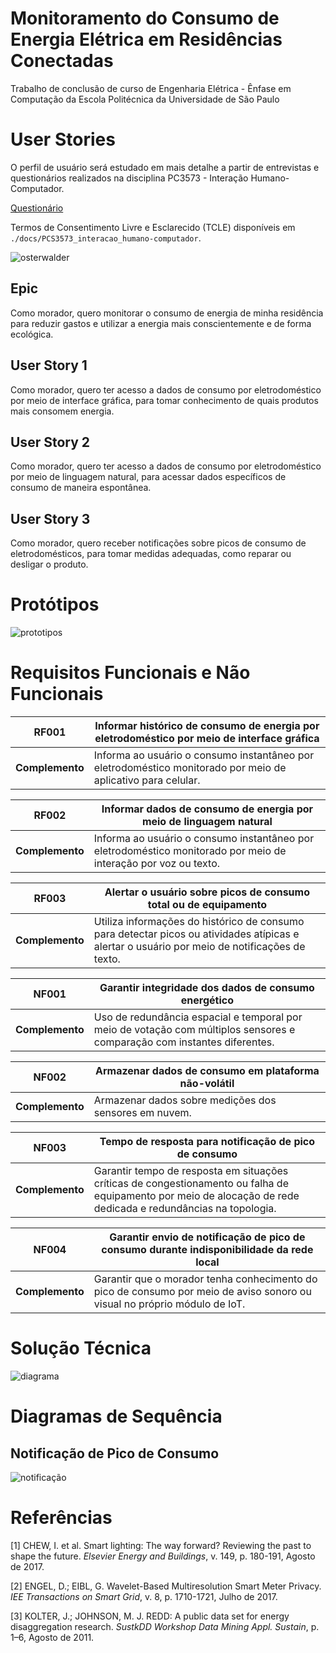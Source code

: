 # Monitoramento do Consumo de Energia Elétrica em Residências Conectadas
Trabalho de conclusão de curso de Engenharia Elétrica - Ênfase em Computação da Escola Politécnica da Universidade de São Paulo

# User Stories
O perfil de usuário será estudado em mais detalhe a partir de entrevistas e questionários realizados na disciplina PC3573 - Interação Humano-Computador.

[Questionário](https://docs.google.com/forms/d/e/1FAIpQLSfyrXTJedKPBy6NqAOHyjfxiP8AmgNV_f49gKbso5usTrKHXw/viewform)

Termos de Consentimento Livre e Esclarecido (TCLE) disponíveis em `./docs/PCS3573_interacao_humano-computador`.

![osterwalder](doc/PCS3553_laboratorio_engenharia_software_II/osterwalder.jpg)

## Epic
Como morador, quero monitorar o consumo de energia de minha residência para reduzir gastos e utilizar a energia mais conscientemente e de forma ecológica.

## User Story 1
Como morador, quero ter acesso a dados de consumo por eletrodoméstico por meio de interface gráfica, para tomar conhecimento de quais produtos mais consomem energia.

## User Story 2
Como morador, quero ter acesso a dados de consumo por eletrodoméstico por meio de linguagem natural, para acessar dados específicos de consumo de maneira espontânea.

## User Story 3
Como morador, quero receber notificações sobre picos de consumo de eletrodomésticos, para tomar medidas adequadas, como reparar ou desligar o produto.

# Protótipos
![prototipos](doc/PCS3553_laboratorio_engenharia_software_II/prototipos.jpg)

# Requisitos Funcionais e Não Funcionais
RF001 | Informar histórico de consumo de energia por eletrodoméstico por meio de interface gráfica
--- | ---
**Complemento** | Informa ao usuário o consumo instantâneo por eletrodoméstico monitorado por meio de aplicativo para celular.

RF002 | Informar dados de consumo de energia por meio de linguagem natural
--- | ---
**Complemento** | Informa ao usuário o consumo instantâneo por eletrodoméstico monitorado por meio de interação por voz ou texto.

RF003 | Alertar o usuário sobre picos de consumo total ou de equipamento
--- | ---
**Complemento** | Utiliza informações do histórico de consumo para detectar picos ou atividades atípicas e alertar o usuário por meio de notificações de texto.

NF001 | Garantir integridade dos dados de consumo energético
--- | ---
**Complemento** | Uso de redundância espacial e temporal por meio de votação com múltiplos sensores e comparação com instantes diferentes.

NF002 | Armazenar dados de consumo em plataforma não-volátil
--- | ---
**Complemento** | Armazenar dados sobre medições dos sensores em nuvem.

NF003 | Tempo de resposta para notificação de pico de consumo
--- | ---
**Complemento** | Garantir tempo de resposta em situações críticas de congestionamento ou falha de equipamento por meio de alocação de rede dedicada e redundâncias na topologia.

NF004 | Garantir envio de notificação de pico de consumo durante indisponibilidade da rede local
--- | ---
**Complemento** | Garantir que o morador tenha conhecimento do pico de consumo por meio de aviso sonoro ou visual no próprio módulo de IoT.

# Solução Técnica
![diagrama](doc/PCS3553_laboratorio_engenharia_software_II/diagrama.jpg)

# Diagramas de Sequência
## Notificação de Pico de Consumo
![notificação](doc/PCS3553_laboratorio_engenharia_software_II/sd_notificacao.jpg)

# Referências
[1] CHEW, I. et al. Smart lighting: The way forward? Reviewing the past to shape the future. *Elsevier Energy and Buildings*, v. 149, p. 180-191, Agosto de 2017.

[2] ENGEL, D.; EIBL, G. Wavelet-Based Multiresolution Smart Meter Privacy. *IEE Transactions on Smart Grid*, v. 8, p. 1710-1721, Julho de 2017.

[3] KOLTER, J.; JOHNSON, M. J. REDD: A public data set for energy disaggregation research. *SustkDD Workshop Data Mining Appl. Sustain*, p. 1–6, Agosto de 2011.